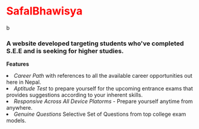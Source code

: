 <h1 style = "color:red">SafalBhawisya </h1>
b
<h3>A website developed targeting students who've completed S.E.E and is seeking for higher studies. </h3>

<b> Features </b>

<li><i>Career Path</i> with references to all the available career opportunities out here in Nepal.</li>
<li><i>Aptitude Test</i> to prepare yourself for the upcoming entrance exams that provides suggestions according to your inherent skills.</li>
<li><i>Responsive Across All Device Platorms</i> - Prepare yourself anytime from anywhere. </li>
<li><i>Genuine Questions</i> Selective Set of Questions from top college exam models.</li>
